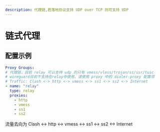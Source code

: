 ```yaml
---
description: 代理链,若落地协议支持 UDP over TCP 则可支持 UDP
---
```


# 链式代理

## 配置示例

```yaml
Proxy Groups:
# 代理链，目前 relay 可以支持 udp 的只有 vmess/vless/trojan/ss/ssr/tuic
# wireguard目前不支持在relay中使用，请使用 proxy 中的 dialer-proxy 配置项
# Traffic: Clash <-> http <-> vmess <-> ss1 <-> ss2 <-> Internet
- name: "relay"
  type: relay
  proxies:
    - http
    - vmess
    - ss1
    - ss2
```

流量去向为 Clash <-> http <-> vmess <-> ss1 <-> ss2 <-> Internet
